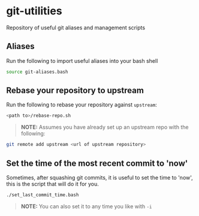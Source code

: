 # git-utilities

Repository of useful git aliases and management scripts

## Aliases

Run the following to import useful aliases into your bash shell

```bash
source git-aliases.bash
```

## Rebase your repository to upstream

Run the following to rebase your repository against `upstream`:

```bash
<path to>/rebase-repo.sh
```

> **NOTE:** Assumes you have already set up an upstream repo with the following:

```bash
git remote add upstream <url of upstream repository>
```

## Set the time of the most recent commit to 'now'

Sometimes, after squashing git commits, it is useful to set the time to 'now', this is the script that will do it for you.

```bash
./set_last_commit_time.bash
```

> **NOTE:** You can also set it to any time you like with `-i`


